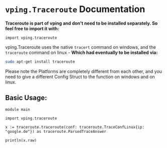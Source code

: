 # `vping.Traceroute` Documentation
__Traceroute is part of vping and don't need to be installed separately. So
feel free to import it with:__
```vlang
import vping.traceroute
```

vping.Traceroute uses the native `tracert` command on windows, and the `traceroute`
command on linux - __Which had eventually to be installed via:__
```sh
sudo apt-get install traceroute
```
Please note the Platforms are completely different from each other, and you need to give
a different Config Struct to the function on windows and on linux.

## Basic Usage:
```vlang
module main

import vping.traceroute

x := traceroute.traceroute(conf: traceroute.TraceConfLinux{ip: "google.de"}) as traceroute.ParsedTraceAnswer

println(x.raw)
```